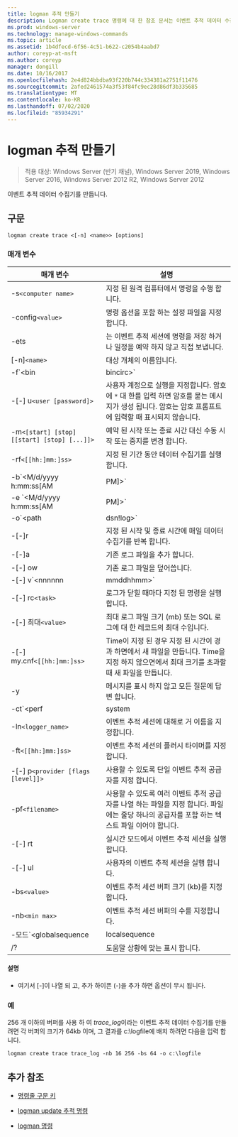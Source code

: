 ```yaml
---
title: logman 추적 만들기
description: Logman create trace 명령에 대 한 참조 문서는 이벤트 추적 데이터 수집기를 만듭니다.
ms.prod: windows-server
ms.technology: manage-windows-commands
ms.topic: article
ms.assetid: 1b4dfecd-6f56-4c51-b622-c2054b4aabd7
author: coreyp-at-msft
ms.author: coreyp
manager: dongill
ms.date: 10/16/2017
ms.openlocfilehash: 2e4d824bbdba93f220b744c334381a2751f11476
ms.sourcegitcommit: 2afed2461574a3f53f84fc9ec28d86df3b335685
ms.translationtype: MT
ms.contentlocale: ko-KR
ms.lasthandoff: 07/02/2020
ms.locfileid: "85934291"
---
```

# <a name="logman-create-trace"></a>logman 추적 만들기

> 적용 대상: Windows Server (반기 채널), Windows Server 2019, Windows Server 2016, Windows Server 2012 R2, Windows Server 2012

이벤트 추적 데이터 수집기를 만듭니다.

## <a name="syntax"></a>구문

```
logman create trace <[-n] <name>> [options]
```

### <a name="parameters"></a>매개 변수

| 매개 변수 | 설명 |
| --------- | ----------- |
| -s`<computer name>` | 지정 된 원격 컴퓨터에서 명령을 수행 합니다. |
| -config`<value>` | 명령 옵션을 포함 하는 설정 파일을 지정 합니다. |
| -ets | 는 이벤트 추적 세션에 명령을 저장 하거나 일정을 예약 하지 않고 직접 보냅니다. |
| [-n]`<name>` | 대상 개체의 이름입니다. |
| -f`<bin|bincirc>` | 데이터 수집기에 대 한 로그 형식을 지정합니다. |
| -[-] u`<user [password]>` | 사용자 계정으로 실행을 지정합니다. 암호에 `*` 대 한를 입력 하면 암호를 묻는 메시지가 생성 됩니다. 암호는 암호 프롬프트에 입력할 때 표시되지 않습니다. |
| -m`<[start] [stop] [[start] [stop] [...]]>` | 예약 된 시작 또는 종료 시간 대신 수동 시작 또는 중지를 변경 합니다. |
| -rf`<[[hh:]mm:]ss>` | 지정 된 기간 동안 데이터 수집기를 실행 합니다. |
| -b`<M/d/yyyy h:mm:ss[AM|PM]>` | 지정 된 시간에 데이터 수집을 시작 합니다. |
| -e `<M/d/yyyy h:mm:ss[AM|PM]>` | 지정 된 시간에 데이터 컬렉션을 종료 합니다. |
| -o`<path|dsn!log>` | SQL 데이터베이스에 출력 로그 파일 또는 DSN 및 로그 설정 이름을 지정 합니다. |
| -[-]r | 지정 된 시작 및 종료 시간에 매일 데이터 수집기를 반복 합니다. |
| -[-]a | 기존 로그 파일을 추가 합니다. |
| -[-] ow | 기존 로그 파일을 덮어씁니다. |
| -[-] v`<nnnnnn|mmddhhmm>` | 로그 파일 이름 끝에 파일 버전 정보를 첨부 합니다. |
| -[-] rc`<task>` | 로그가 닫힐 때마다 지정 된 명령을 실행 합니다. |
| -[-] 최대`<value>` | 최대 로그 파일 크기 (mb) 또는 SQL 로그에 대 한 레코드의 최대 수입니다. |
| -[-] my.cnf`<[[hh:]mm:]ss>` | Time이 지정 된 경우 지정 된 시간이 경과 하면에서 새 파일을 만듭니다. Time을 지정 하지 않으면에서 최대 크기를 초과할 때 새 파일을 만듭니다. |
| -y | 메시지를 표시 하지 않고 모든 질문에 답변 합니다. |
| -ct`<perf|system|cycle>` | 이벤트 추적 세션 클록 유형을 지정합니다. |
| -ln`<logger_name>` | 이벤트 추적 세션에 대해로 거 이름을 지정합니다. |
| -ft`<[[hh:]mm:]ss>` | 이벤트 추적 세션의 플러시 타이머를 지정합니다. |
| -[-] p`<provider [flags [level]]>` | 사용할 수 있도록 단일 이벤트 추적 공급자를 지정 합니다. |
| -pf`<filename>` | 사용할 수 있도록 여러 이벤트 추적 공급자를 나열 하는 파일을 지정 합니다. 파일에는 줄당 하나의 공급자를 포함 하는 텍스트 파일 이어야 합니다. |
| -[-] rt | 실시간 모드에서 이벤트 추적 세션을 실행 합니다. |
| -[-] ul | 사용자의 이벤트 추적 세션을 실행 합니다. |
| -bs`<value>` | 이벤트 추적 세션 버퍼 크기 (kb)를 지정 합니다. |
| -nb`<min max>` | 이벤트 추적 세션 버퍼의 수를 지정합니다. |
| -모드`<globalsequence|localsequence|pagedmemory>` | 다음을 포함 하 여 이벤트 추적 세션로 거 모드를 지정 합니다.<ul><li>**Globalsequence** -이벤트 추적 프로그램이 이벤트를 받은 추적 세션에 관계 없이 받는 모든 이벤트에 시퀀스 번호를 추가 하도록 지정 합니다.</li><li>**Localsequence** -이벤트 추적 프로그램에서 특정 추적 세션에서 받은 이벤트의 시퀀스 번호를 추가 하도록 지정 합니다. 이 옵션을 사용 하면 모든 세션에서 중복 시퀀스 번호가 존재할 수 있지만 각 추적 세션 내에서 고유 합니다.</li><li>**Pagedmemory** -이벤트 추적 프로그램에서 내부 버퍼 할당에 대 한 기본 비페이징 메모리 풀 대신 페이징된 메모리를 사용 하도록 지정 합니다.</li></ul> |
| /? | 도움말 상황에 맞는 표시 합니다. |

#### <a name="remarks"></a>설명

- 여기서 [-]이 나열 되 고, 추가 하이픈 (-)을 추가 하면 옵션이 무시 됩니다.

### <a name="examples"></a>예

256 개 이하의 버퍼를 사용 하 여 *trace_log*이라는 이벤트 추적 데이터 수집기를 만들려면 각 버퍼의 크기가 64kb 이며, 그 결과를 c:\logfile에 배치 하려면 다음을 입력 합니다.

```
logman create trace trace_log -nb 16 256 -bs 64 -o c:\logfile
```

## <a name="additional-references"></a>추가 참조

- [명령줄 구문 키](command-line-syntax-key.md)

- [logman update 추적 명령](logman-update-trace.md)

- [logman 명령](logman.md)
